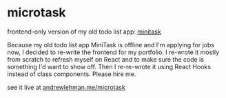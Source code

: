 # microtask
frontend-only version of my old todo list app: [minitask](https://github.com/andlehma/minitask)

Because my old todo list app MiniTask is offline and I'm applying for jobs now, I decided to re-write the frontend for my portfolio. I re-wrote it mostly from scratch to refresh myself on React and to make sure the code is something I'd want to show off. Then I re-re-wrote it using React Hooks instead of class components. Please hire me.

see it live at [andrewlehman.me/microtask](http://andrewlehman.me/microtask)
